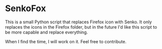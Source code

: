 # SenkoFox

This is a small Python script that replaces Firefox icon with Senko.
It only replaces the icons in the Firefox folder, but in the future I'd like this script to be more capable and replace everything.

When I find the time, I will work on it. Feel free to contribute.
